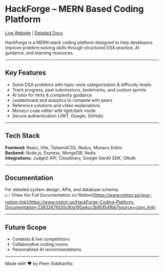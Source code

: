 # HackForge – MERN Based Coding Platform

[Live Website](https://www.hackforge.dev) | [Detailed Docs](https://www.notion.so/HackForge-Coding-Platform-Documentation-2383267fd30c80a190a4cc3b65f54fbb?source=copy_link)

HackForge is a MERN‑stack coding platform designed to help developers improve problem‑solving skills through structured DSA practice, AI guidance, and learning resources.

---

## Key Features
- Solve DSA problems with topic-wise categorization & difficulty levels
- Track progress, past submissions, bookmarks, and custom sprints
- AI tutor for hints & complexity guidance
- Leaderboard and analytics to compete with peers
- Reference solutions and video explanations
- Monaco code editor with light/dark mode
- Secure authentication (JWT, Google, GitHub)

---

## Tech Stack
**Frontend:** React, Vite, TailwindCSS, Redux, Monaco Editor  
**Backend:** Node.js, Express, MongoDB, Redis  
**Integrations:** Judge0 API, Cloudinary, Google GenAI SDK, OAuth

---

## Documentation
For detailed system design, APIs, and database schema:  
👉 [View the Full Documentation on Notion](https://www.notion.so/your-notion-link](https://www.notion.so/HackForge-Coding-Platform-Documentation-2383267fd30c80a190a4cc3b65f54fbb?source=copy_link)

---

## Future Scope
- Contests & live competitions
- Collaborative coding rooms
- Personalized AI recommendations

---

Made with ❤️ by Prem Siddhartha
